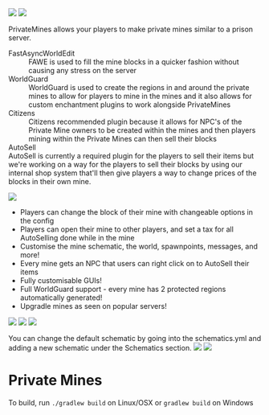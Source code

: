<img src="https://i.imgur.com/QqBz3C2.png">

<img src="https://i.imgur.com/s1UdaML.png">

PrivateMines allows your players to make private mines similar to a prison server.

<dl>
    <dt>FastAsyncWorldEdit</dt>
    <dd>FAWE is used to fill the mine blocks in a quicker fashion
        without causing any stress on the server</dd>
    <dt>WorldGuard</dt>
    <dd>WorldGuard is used to create the regions in and around
        the private mines to allow for players to mine in the
        mines and it also allows for custom enchantment plugins
        to work alongside PrivateMines
    </dd>
    <dt>Citizens</dt>
    <dd>
    Citizens recommended plugin because it allows for NPC's of the
    Private Mine owners to be created within the mines and then
    players mining within the Private Mines can then sell their blocks
    </dd>
    <dt>AutoSell</dt>
    AutoSell is currently a required plugin for the players to sell
    their items but we're working on a way for the players to sell their
    blocks by using our internal shop system that'll then give
    players a way to change prices of the blocks in their
    own mine. 
</dl>

<img src="https://i.imgur.com/FpadOjn.png">

<ul>
  <li>Players can change the block of their mine with changeable options in the config</li>
  <li>Players can open their mine to other players, and set a tax for all AutoSelling done while in the mine</li>
  <li>Customise the mine schematic, the world, spawnpoints, messages, and more!</li>
  <li>Every mine gets an NPC that users can right click on to AutoSell their items</li>
  <li>Fully customisable GUIs!</li>
  <li>Full WorldGuard support - every mine has 2 protected regions automatically generated!</li>
  <li>Upgradle mines as seen on popular servers!</li>
</ul>

<img src="https://i.imgur.com/CSzIlsu.png">
<img src="https://i.imgur.com/jVDySLd.png">
<img src="https://i.imgur.com/O6QPoNO.png">

You can change the default schematic by going into the schematics.yml and adding a new schematic under the Schematics section.
<img src="https://i.imgur.com/ZVr3LRq.png">
<img src="https://i.imgur.com/EInXtdz.png">


# Private Mines

To build, run `./gradlew build` on Linux/OSX or `gradlew build` on Windows
